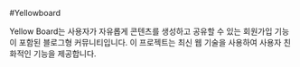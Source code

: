 #Yellowboard

Yellow Board는 사용자가 자유롭게 콘텐츠를 생성하고 공유할 수 있는 회원가입 기능이 포함된 블로그형 커뮤니티입니다. 이 프로젝트는 최신 웹 기술을 사용하여 사용자 친화적인 기능을 제공합니다.
